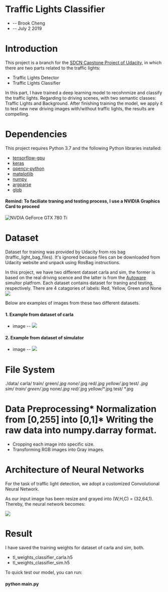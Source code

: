
# Traffic Lights Classifier 
* -- Brook Cheng
* -- July 2 2019

# Introduction

This project is a branch for the [SDCN Capstone Project of Udacity](https://github.com/udacity/CarND-Capstone), in which there are two parts related to the traffic lights: 

* Traffic Lights Detector
* Traffic Lights Classifier

In this part, I have trained a deep learning model to recohnmize and classify the traffic lights. Regarding to driving scenes, with two semantic classes: Traffic Lights and Background. After finishing training the model, we apply it to test new new driving images with/without traffic lights, the results are compelling.

# Dependencies

This project requires Python 3.7 and the following Python libraries installed:
* [tensorflow-gpu](https://www.tensorflow.org/)
* [keras](https://keras.io/)
* [opencv-python](https://opencv-python-tutroals.readthedocs.io/en/latest/py_tutorials/py_tutorials.html)
* [matplotlib](https://matplotlib.org/)
* [numpy](http://www.numpy.org/)
* [argparse](https://docs.python.org/3/library/argparse.html)
* [glob](https://docs.python.org/3/library/glob.html)

#### Remind: To faciliate traning and testing process, I use a NVIDIA Graphics Card to proceed 
![NVDIA GeForce GTX 780 Ti](//live.staticflickr.com/65535/48235926726_8ca02a533e_h.jpg)


# Dataset

Dataset for training was provided by Udacity from ros bag (traffic_light_bag_files). It's ignored because files can be downloaded from Udacity website and unpack using RosBag instructions.

In this project, we have two different dataset carla and sim, the former is based on the real driving scence and the latter is from the [Autoware](https://github.com/autowarefoundation/autoware) simultor platfrom. Each dataset contains dataset for traning and testing, respectively. 
There are 4 catagories of labels: Red, Yellow, Green and None
![](//live.staticflickr.com/65535/48235925376_0fa2977ebe_b.jpg)

Below are examples of images from these two different datasets.

#### 1. Example from dataset of carla

* image -- ![](//live.staticflickr.com/65535/48235762867_ebc343aa99_c.jpg)
#### 2. Example from dataset of simulator

* image -- ![](//live.staticflickr.com/65535/48235705681_85998d770e_c.jpg)
# File System

./data/
      carla/
           train/
                green/*.jpg
                none/*.jpg
                red/*.jpg
                yellow/*.jpg
           test/
*.jpg               
       sim/
          train/
               green/*.jpg
               none/*.jpg
               red/*.jpg
               yellow/*.jpg
          test/
*.jpg              

# Data Preprocessing* Normalization from [0,255] into [0,1]* Writing the raw data into numpy.darray format.
* Cropping each image into specific size.
* Transforming RGB images into Gray images.

# Architecture of Neural Networks

For the task of traffic light detection, we adopt a customized Convolutional Neural Network.

As our input image has been resize and grayed into (W,H,C) = (32,64,1). Thereby, the neural network becomes:

![](//live.staticflickr.com/65535/48235939971_f0e84f8a8f_b.jpg)

# Result

I have saved the training weights for dataset of carla and sim, both. 

* tl_weights_classifier_carla.h5
* tl_weights_classifier_sim.h5

To quick test our model, you can run:

#### python main.py


```python

```
